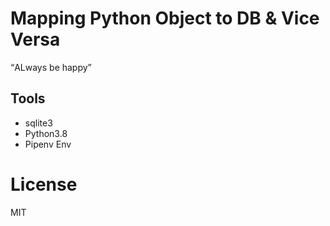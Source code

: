 <h1>Mapping Python Object to DB & Vice Versa</h1>

<q>ALways be happy</q>

<h2>Tools</h2>


<ul>
  <li>sqlite3</li>
  <li>Python3.8</li>
  <li>Pipenv Env</li>
</ul>

# License
MIT
